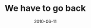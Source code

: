 ---
layout: base.njk
title : 'We have to go back' 
view_title : 'We have to go back' 
year : '2010' 
date : '2010-06-11' 
img_file : '/drawing/wehavetogoback.png' 
html_file : 'wehavetogoback' 
next_html : 'theanswerisoverthere.html' 
year_order : '95' 
permalink : "title/{{html_file}}.html"
---